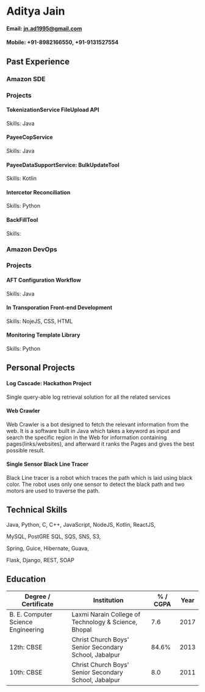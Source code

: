# Aditya Jain

#### Email: jn.ad1995@gmail.com

#### Mobile: +91-8982166550, +91-9131527554

## Past Experience

### Amazon SDE

### Projects

#### TokenizationService FileUpload API

Skills: Java
  
#### PayeeCopService 

Skills: Java

#### PayeeDataSupportService: BulkUpdateTool

Skills: Kotlin

#### Intercetor Reconciliation

Skills: Python

#### BackFillTool

Skills: 


### Amazon DevOps
### Projects
#### AFT Configuration Workflow

Skills: Java

#### In Transporation Front-end Development

Skills: NojeJS, CSS, HTML

#### Monitoring Template Library

Skills: Python

## Personal Projects

####	Log Cascade: Hackathon Project

Single query-able log retrieval solution for all the related services


####	Web Crawler

Web Crawler is a bot designed to fetch the relevant information from the web. It is a software built in Java which takes a keyword as input and search the specific region in the Web for information containing pages(links/websites), and afterward it ranks the Pages and gives the best possible result. 


####	Single Sensor Black Line Tracer 

Black Line tracer is a robot which traces the path which is laid using black color. The robot uses only one sensor to detect the black path and two motors are used to traverse the path. 

## Technical Skills
Java, Python, C, C++, JavaScript, NodeJS, Kotlin, ReactJS, 

MySQL, PostGRE SQL, SQS, SNS, S3,

Spring, Guice, Hibernate, Guava,

Flask, Django, REST, SOAP


## Education

| Degree / Certificate | Institution	| % / CGPA | Year |
|--------------------|--------------|---------|------|
| B. E. Computer Science Engineering|	Laxmi Narain College of Technology & Science, Bhopal | 7.6 | 2017 |
| 12th: CBSE | Christ Church Boys’ Senior Secondary School, Jabalpur | 84.6% | 2013 |
| 10th: CBSE | Christ Church Boys’ Senior Secondary School, Jabalpur | 8.0 | 2011 |



